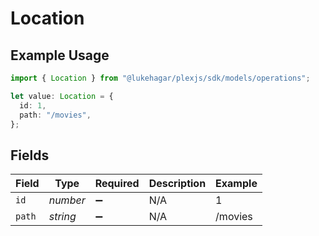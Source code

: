 # Location

## Example Usage

```typescript
import { Location } from "@lukehagar/plexjs/sdk/models/operations";

let value: Location = {
  id: 1,
  path: "/movies",
};
```

## Fields

| Field              | Type               | Required           | Description        | Example            |
| ------------------ | ------------------ | ------------------ | ------------------ | ------------------ |
| `id`               | *number*           | :heavy_minus_sign: | N/A                | 1                  |
| `path`             | *string*           | :heavy_minus_sign: | N/A                | /movies            |